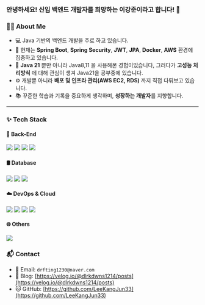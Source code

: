 ### 안녕하세요! 신입 백엔드 개발자를 희망하는 이강준이라고 합니다! 👋

### 👨‍💻 About Me

- 💻 Java 기반의 백엔드 개발을 주로 하고 있습니다.
- 🌱 현재는 **Spring Boot**, **Spring Security**, **JWT**, **JPA**, **Docker**, **AWS** 환경에 집중하고 있습니다.
- 🧩 **Java 21** 뿐만 아니라 Java8,11 을 사용해본 경험이있습니다, 그러다가 **고성능 처리방식** 에 대해 관심이 생겨 Java21을 공부중에 있습니다.
- ⚙️ 개발뿐 아니라 **배포 및 인프라 관리(AWS EC2, RDS)** 까지 직접 다뤄보고 있습니다.
- 📚 꾸준한 학습과 기록을 중요하게 생각하며, **성장하는 개발자**를 지향합니다.

---


### ✨ Tech Stack

#### 🚀 Back-End
<img src="https://img.shields.io/badge/Java-000000?style=flat-square&logo=java&logoColor=white"/>
<img src="https://img.shields.io/badge/Spring Boot-6DB33F?style=flat-square&logo=springboot&logoColor=white"/>
<img src="https://img.shields.io/badge/Spring Security-6DB33F?style=flat-square&logo=springsecurity&logoColor=white"/>
<img src="https://img.shields.io/badge/Spring JPA-6DB33F?style=flat-square&logo=spring&logoColor=white"/>

#### 🛢️ Database
<img src="https://img.shields.io/badge/MySQL-4479A1?style=flat-square&logo=mysql&logoColor=white"/>
<img src="https://img.shields.io/badge/MariaDB-003545?style=flat-square&logo=mariadb&logoColor=white"/>
<img src="https://img.shields.io/badge/MongoDB-47A248?style=flat-square&logo=mongodb&logoColor=white"/>

#### ☁️ DevOps & Cloud
<img src="https://img.shields.io/badge/AWS-232F3E?style=flat-square&logo=amazonaws&logoColor=white"/> 
<img src="https://img.shields.io/badge/EC2-FF9900?style=flat-square&logo=amazonec2&logoColor=white"/>
<img src="https://img.shields.io/badge/RDS-527FFF?style=flat-square&logo=amazonrds&logoColor=white"/>
<img src="https://img.shields.io/badge/Docker-2496ED?style=flat-square&logo=docker&logoColor=white"/>

#### 🌐 Others
<img src="https://img.shields.io/badge/Node.js-5FA04E?style=flat-square&logo=nodedotjs&logoColor=white"/>


### 📬 Contact

- 📧 Email: `drfting1230@naver.com`
- 📝 Blog: [https://velog.io/@dlrkdwns1214/posts](https://velog.io/@dlrkdwns1214/posts)
- 🐱 GitHub: [https://github.com/LeeKangJun33](https://github.com/LeeKangJun33)



<!--
**LeeKangJun33/LeeKangJun33** is a ✨ _special_ ✨ repository because its `README.md` (this file) appears on your GitHub profile.

Here are some ideas to get you started:

- 🔭 I’m currently working on ...
- 🌱 I’m currently learning ...
- 👯 I’m looking to collaborate on ...
- 🤔 I’m looking for help with ...
- 💬 Ask me about ...
- 📫 How to reach me: ...
- 😄 Pronouns: ...
- ⚡ Fun fact: ...
-->
